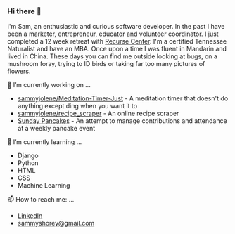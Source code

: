 ### Hi there 👋

I'm Sam, an enthusiastic and curious software developer. In the past I have been a marketer, entrepreneur, educator and volunteer coordinator. I just completed a 12 week retreat with [Recurse Center](https://www.recurse.com/). I'm a certified Tennessee Naturalist and have an MBA. Once upon a time I was fluent in Mandarin and lived in China. These days you can find me outside looking at bugs, on a mushroom foray, trying to ID birds or taking far too many pictures of flowers. 

🔭 I’m currently working on ...
- [sammyjolene/Meditation-Timer-Just](https://github.com/sammyjolene/Meditation-Timer-Just) - A meditation timer that doesn't do anything except ding when you want it to
- [sammyjolene/recipe_scraper](https://github.com/sammyjolene/recipe_scraper) - An online recipe scraper 
- [Sunday Pancakes](https://sundaypancakes.fly.dev/) - An attempt to manage contributions and attendance at a weekly pancake event

🌱 I’m currently learning ...
- Django 
- Python 
- HTML
- CSS
- Machine Learning

📫 How to reach me: ...
- [LinkedIn](https://www.linkedin.com/in/sjshorey/)
- <sammyshorey@gmail.com>
